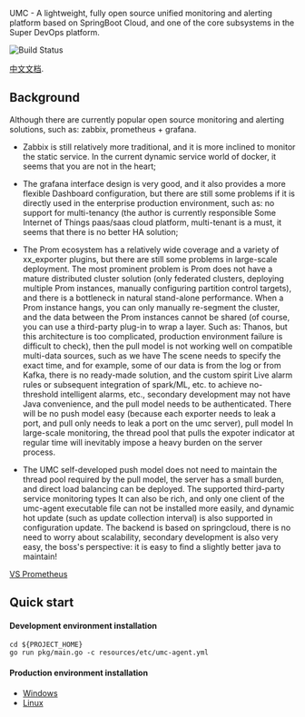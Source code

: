 UMC - A lightweight, fully open source unified monitoring and alerting platform based on SpringBoot Cloud, and one of the core subsystems in the Super DevOps platform.

![Build Status](https://api.travis-ci.org/wl4g/super-devops-umc-agent.svg?branch=master)

[中文文档](README_CN.md).

## Background
Although there are currently popular open source monitoring and alerting solutions, such as: zabbix, prometheus + grafana.
- Zabbix is still relatively more traditional, and it is more inclined to monitor the static service. In the current dynamic service world of docker, it seems that you are not in the heart;

- The grafana interface design is very good, and it also provides a more flexible Dashboard configuration, but there are still some problems if it is directly used in the enterprise production environment, such as: no support for multi-tenancy (the author is currently responsible
  Some Internet of Things paas/saas cloud platform, multi-tenant is a must, it seems that there is no better HA solution;

- The Prom ecosystem has a relatively wide coverage and a variety of xx_exporter plugins, but there are still some problems in large-scale deployment. The most prominent problem is
  Prom does not have a mature distributed cluster solution (only federated clusters, deploying multiple Prom instances, manually configuring partition control targets), and there is a bottleneck in natural stand-alone performance.
  When a Prom instance hangs, you can only manually re-segment the cluster, and the data between the Prom instances cannot be shared (of course, you can use a third-party plug-in to wrap a layer.
  Such as: Thanos, but this architecture is too complicated, production environment failure is difficult to check), then the pull model is not working well on compatible multi-data sources, such as we have
  The scene needs to specify the exact time, and for example, some of our data is from the log or from Kafka, there is no ready-made solution, and the custom spirit
  Live alarm rules or subsequent integration of spark/ML, etc. to achieve no-threshold intelligent alarms, etc., secondary development may not have Java convenience, and the pull model needs to be authenticated.
  There will be no push model easy (because each exporter needs to leak a port, and pull only needs to leak a port on the umc server), pull model
  In large-scale monitoring, the thread pool that pulls the expoter indicator at regular time will inevitably impose a heavy burden on the server process.

- The UMC self-developed push model does not need to maintain the thread pool required by the pull model, the server has a small burden, and direct load balancing can be deployed. The supported third-party service monitoring types
  It can also be rich, and only one client of the umc-agent executable file can not be installed more easily, and dynamic hot update (such as update collection interval) is also supported in configuration update.
  The backend is based on springcloud, there is no need to worry about scalability, secondary development is also very easy, the boss's perspective: it is easy to find a slightly better java to maintain!

[VS Prometheus](VS_PROMUS_CN.md)

## Quick start

#### Development environment installation
```
cd ${PROJECT_HOME}
go run pkg/main.go -c resources/etc/umc-agent.yml
```

#### Production environment installation
- [Windows](scripts/build.bat)
- [Linux](scripts/build.sh)